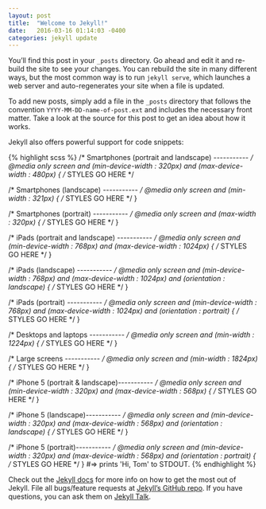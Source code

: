 ```yaml
---
layout: post
title:  "Welcome to Jekyll!"
date:   2016-03-16 01:14:03 -0400
categories: jekyll update
---
```

You’ll find this post in your `_posts` directory. Go ahead and edit it and re-build the site to see your changes. You can rebuild the site in many different ways, but the most common way is to run `jekyll serve`, which launches a web server and auto-regenerates your site when a file is updated.

To add new posts, simply add a file in the `_posts` directory that follows the convention `YYYY-MM-DD-name-of-post.ext` and includes the necessary front matter. Take a look at the source for this post to get an idea about how it works.

Jekyll also offers powerful support for code snippets:

{% highlight scss %}
/* Smartphones (portrait and landscape) ----------- */
@media only screen
and (min-device-width : 320px)
and (max-device-width : 480px) {
/* STYLES GO HERE */
 
/* Smartphones (landscape) ----------- */
@media only screen
and (min-width : 321px) {
/* STYLES GO HERE */
}
 
/* Smartphones (portrait) ----------- */
@media only screen
and (max-width : 320px) {
/* STYLES GO HERE */
}
 
/* iPads (portrait and landscape) ----------- */
@media only screen
and (min-device-width : 768px)
and (max-device-width : 1024px) {
/* STYLES GO HERE */
}
 
/* iPads (landscape) ----------- */
@media only screen
and (min-device-width : 768px)
and (max-device-width : 1024px)
and (orientation : landscape) {
/* STYLES GO HERE */
}
 
/* iPads (portrait) ----------- */
@media only screen
and (min-device-width : 768px)
and (max-device-width : 1024px)
and (orientation : portrait) {
/* STYLES GO HERE */
}
 
/* Desktops and laptops ----------- */
@media only screen
and (min-width : 1224px) {
/* STYLES GO HERE */
}
 
/* Large screens ----------- */
@media only screen
and (min-width : 1824px) {
/* STYLES GO HERE */
}
 
/* iPhone 5 (portrait & landscape)----------- */
@media only screen
and (min-device-width : 320px)
and (max-device-width : 568px) {
/* STYLES GO HERE */
}
 
/* iPhone 5 (landscape)----------- */
@media only screen
and (min-device-width : 320px)
and (max-device-width : 568px)
and (orientation : landscape) {
/* STYLES GO HERE */
}
 
/* iPhone 5 (portrait)----------- */
@media only screen
and (min-device-width : 320px)
and (max-device-width : 568px)
and (orientation : portrait) {
/* STYLES GO HERE */
}
#=> prints 'Hi, Tom' to STDOUT.
{% endhighlight %}

Check out the [Jekyll docs][jekyll-docs] for more info on how to get the most out of Jekyll. File all bugs/feature requests at [Jekyll’s GitHub repo][jekyll-gh]. If you have questions, you can ask them on [Jekyll Talk][jekyll-talk].

[jekyll-docs]: http://jekyllrb.com/docs/home
[jekyll-gh]:   https://github.com/jekyll/jekyll
[jekyll-talk]: https://talk.jekyllrb.com/
